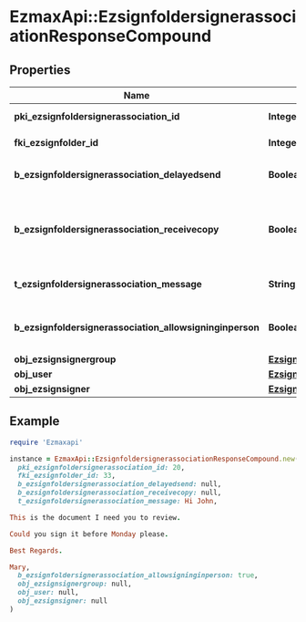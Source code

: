 # EzmaxApi::EzsignfoldersignerassociationResponseCompound

## Properties

| Name | Type | Description | Notes |
| ---- | ---- | ----------- | ----- |
| **pki_ezsignfoldersignerassociation_id** | **Integer** | The unique ID of the Ezsignfoldersignerassociation |  |
| **fki_ezsignfolder_id** | **Integer** | The unique ID of the Ezsignfolder |  |
| **b_ezsignfoldersignerassociation_delayedsend** | **Boolean** | If this flag is true the signatory is part of a delayed send. |  |
| **b_ezsignfoldersignerassociation_receivecopy** | **Boolean** | If this flag is true. The signatory will receive a copy of every signed Ezsigndocument even if it ain&#39;t required to sign the document. |  |
| **t_ezsignfoldersignerassociation_message** | **String** | A custom text message that will be added to the email sent. |  |
| **b_ezsignfoldersignerassociation_allowsigninginperson** | **Boolean** | If the Ezsignfoldersignerassociation is allowed to sign in person or not |  |
| **obj_ezsignsignergroup** | [**EzsignsignergroupResponseCompound**](EzsignsignergroupResponseCompound.md) |  | [optional] |
| **obj_user** | [**EzsignfoldersignerassociationResponseCompoundUser**](EzsignfoldersignerassociationResponseCompoundUser.md) |  | [optional] |
| **obj_ezsignsigner** | [**EzsignsignerResponseCompound**](EzsignsignerResponseCompound.md) |  | [optional] |

## Example

```ruby
require 'Ezmaxapi'

instance = EzmaxApi::EzsignfoldersignerassociationResponseCompound.new(
  pki_ezsignfoldersignerassociation_id: 20,
  fki_ezsignfolder_id: 33,
  b_ezsignfoldersignerassociation_delayedsend: null,
  b_ezsignfoldersignerassociation_receivecopy: null,
  t_ezsignfoldersignerassociation_message: Hi John,

This is the document I need you to review.

Could you sign it before Monday please.

Best Regards.

Mary,
  b_ezsignfoldersignerassociation_allowsigninginperson: true,
  obj_ezsignsignergroup: null,
  obj_user: null,
  obj_ezsignsigner: null
)
```


